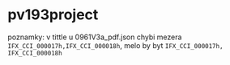 # pv193project

poznamky:
v tittle u 0961V3a_pdf.json chybi mezera `IFX_CCI_000017h,IFX_CCI_000018h`, melo by byt `IFX_CCI_000017h, IFX_CCI_000018h`